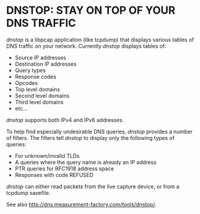 # DNSTOP: STAY ON TOP OF YOUR DNS TRAFFIC

_dnstop_ is a libpcap application (like tcpdump) that displays various
tables of DNS traffic on your network. Currently _dnstop_ displays
tables of:

- Source IP addresses
- Destination IP addresses
- Query types
- Response codes
- Opcodes
- Top level domains
- Second level domains
- Third level domains
- etc...

_dnstop_ supports both IPv4 and IPv6 addresses.

To help find especially undesirable DNS queries, _dnstop_ provides a number of filters. The filters tell _dnstop_ to display only the following types of queries:

- For unknown/invalid TLDs
- A queries where the query name is already an IP address
- PTR queries for RFC1918 address space
- Responses with code REFUSED 

_dnstop_ can either read packets from the live capture device, or from a tcpdump savefile.

See also http://dns.measurement-factory.com/tools/dnstop/.

